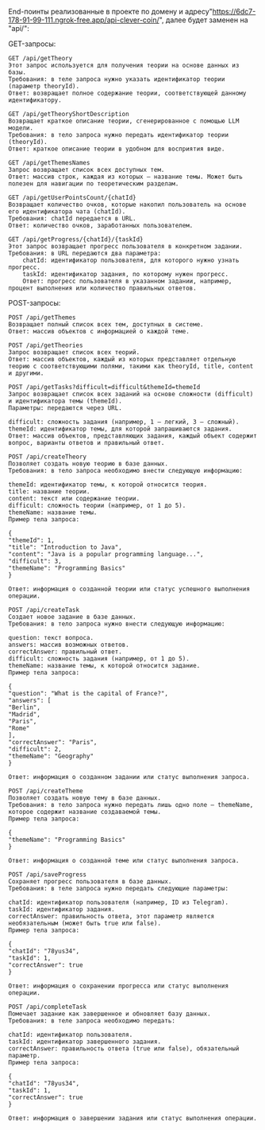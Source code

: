 End-поинты реализованные в проекте по домену и адресу"https://6dc7-178-91-99-111.ngrok-free.app/api-clever-coin/",
далее будет заменен на "api/":

GET-запросы:

    GET /api/getTheory
    Этот запрос используется для получения теории на основе данных из базы.
    Требования: в теле запроса нужно указать идентификатор теории (параметр theoryId).
    Ответ: возвращает полное содержание теории, соответствующей данному идентификатору.

    GET /api/getTheoryShortDescription
    Возвращает краткое описание теории, сгенерированное с помощью LLM модели.
    Требования: в тело запроса нужно передать идентификатор теории (theoryId).
    Ответ: краткое описание теории в удобном для восприятия виде.

    GET /api/getThemesNames
    Запрос возвращает список всех доступных тем.
    Ответ: массив строк, каждая из которых — название темы. Может быть полезен для навигации по теоретическим разделам.

    GET /api/getUserPointsCount/{chatId}
    Возвращает количество очков, которые накопил пользователь на основе его идентификатора чата (chatId).
    Требования: chatId передается в URL.
    Ответ: количество очков, заработанных пользователем.

    GET /api/getProgress/{chatId}/{taskId}
    Этот запрос возвращает прогресс пользователя в конкретном задании.
    Требования: в URL передаются два параметра:
        chatId: идентификатор пользователя, для которого нужно узнать прогресс.
        taskId: идентификатор задания, по которому нужен прогресс.
        Ответ: прогресс пользователя в указанном задании, например, процент выполнения или количество правильных ответов.

POST-запросы:

    POST /api/getThemes
    Возвращает полный список всех тем, доступных в системе.
    Ответ: массив объектов с информацией о каждой теме.

    POST /api/getTheories
    Запрос возвращает список всех теорий.
    Ответ: массив объектов, каждый из которых представляет отдельную теорию с соответствующими полями, такими как theoryId, title, content и другими.

    POST /api/getTasks?difficult=difficult&themeId=themeId
    Запрос возвращает список всех заданий на основе сложности (difficult) и идентификатора темы (themeId).
    Параметры: передаются через URL.

    difficult: сложность задания (например, 1 — легкий, 3 — сложный).
    themeId: идентификатор темы, для которой запрашиваются задания.
    Ответ: массив объектов, представляющих задания, каждый объект содержит вопрос, варианты ответов и правильный ответ.

    POST /api/createTheory
    Позволяет создать новую теорию в базе данных.
    Требования: в тело запроса необходимо внести следующую информацию:

    themeId: идентификатор темы, к которой относится теория.
    title: название теории.
    content: текст или содержание теории.
    difficult: сложность теории (например, от 1 до 5).
    themeName: название темы.
    Пример тела запроса:

    {
    "themeId": 1,
    "title": "Introduction to Java",
    "content": "Java is a popular programming language...",
    "difficult": 3,
    "themeName": "Programming Basics"
    }

    Ответ: информация о созданной теории или статус успешного выполнения операции.

    POST /api/createTask
    Создает новое задание в базе данных.
    Требования: в тело запроса нужно внести следующую информацию:

    question: текст вопроса.
    answers: массив возможных ответов.
    correctAnswer: правильный ответ.
    difficult: сложность задания (например, от 1 до 5).
    themeName: название темы, к которой относится задание.
    Пример тела запроса:

    {
    "question": "What is the capital of France?",
    "answers": [
    "Berlin",
    "Madrid",
    "Paris",
    "Rome"
    ],
    "correctAnswer": "Paris",
    "difficult": 2,
    "themeName": "Geography"
    }

    Ответ: информация о созданном задании или статус выполнения запроса.

    POST /api/createTheme
    Позволяет создать новую тему в базе данных.
    Требования: в тело запроса нужно передать лишь одно поле — themeName, которое содержит название создаваемой темы.
    Пример тела запроса:

    {
    "themeName": "Programming Basics"
    }

    Ответ: информация о созданной теме или статус выполнения запроса.

    POST /api/saveProgress
    Сохраняет прогресс пользователя в базе данных.
    Требования: в теле запроса нужно передать следующие параметры:

    chatId: идентификатор пользователя (например, ID из Telegram).
    taskId: идентификатор задания.
    correctAnswer: правильность ответа, этот параметр является необязательным (может быть true или false).
    Пример тела запроса:

    {
    "chatId": "78yus34",
    "taskId": 1,
    "correctAnswer": true
    }

    Ответ: информация о сохранении прогресса или статус выполнения операции.

    POST /api/completeTask
    Помечает задание как завершенное и обновляет базу данных.
    Требования: в теле запроса необходимо передать:

    chatId: идентификатор пользователя.
    taskId: идентификатор завершенного задания.
    correctAnswer: правильность ответа (true или false), обязательный параметр.
    Пример тела запроса:

    {
    "chatId": "78yus34",
    "taskId": 1,
    "correctAnswer": true
    }

    Ответ: информация о завершении задания или статус выполнения операции.